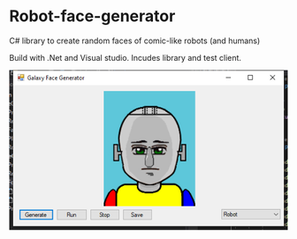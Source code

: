 # Robot-face-generator
C# library to create random faces of comic-like robots (and humans)

Build with .Net and Visual studio.
Incudes library and test client.

![Example of generated robot face in test client](example1.png)
